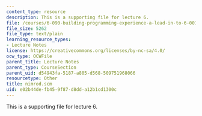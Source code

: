 ```yaml
---
content_type: resource
description: This is a supporting file for lecture 6.
file: /courses/6-090-building-programming-experience-a-lead-in-to-6-001-january-iap-2005/e02b44defb459f87d8dda12b1cd1300c_nimrod.scm
file_size: 5262
file_type: text/plain
learning_resource_types:
- Lecture Notes
license: https://creativecommons.org/licenses/by-nc-sa/4.0/
ocw_type: OCWFile
parent_title: Lecture Notes
parent_type: CourseSection
parent_uid: d54943fa-5187-a805-d568-509751968066
resourcetype: Other
title: nimrod.scm
uid: e02b44de-fb45-9f87-d8dd-a12b1cd1300c
---
```

This is a supporting file for lecture 6.
